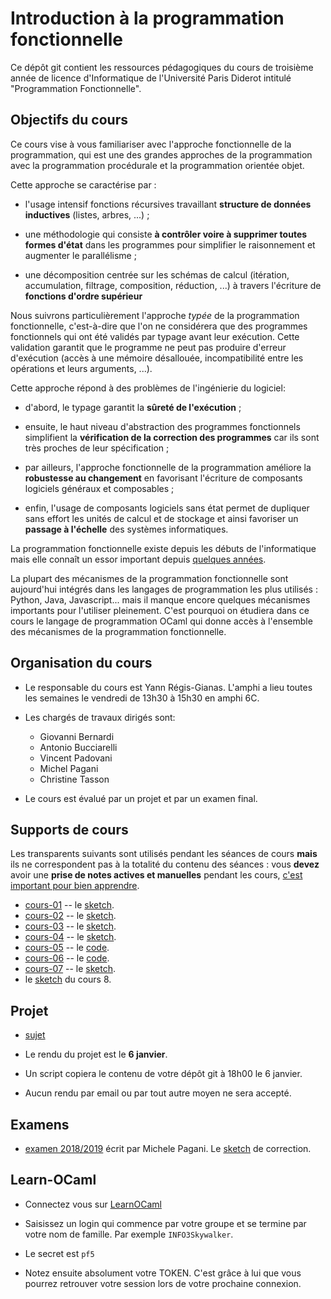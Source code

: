 # Introduction à la programmation fonctionnelle

Ce dépôt git contient les ressources pédagogiques du cours de troisième
année de licence d'Informatique de l'Université Paris Diderot intitulé
"Programmation Fonctionnelle".

## Objectifs du cours

Ce cours vise à vous familiariser avec l'approche fonctionnelle de la
programmation, qui est une des grandes approches de la programmation
avec la programmation procédurale et la programmation orientée objet.

Cette approche se caractérise par :

- l'usage intensif fonctions récursives travaillant **structure de données
  inductives** (listes, arbres, ...) ;

- une méthodologie qui consiste **à contrôler voire à supprimer toutes
  formes d'état** dans les programmes pour simplifier le raisonnement
  et augmenter le parallélisme ;

- une décomposition centrée sur les schémas de calcul (itération,
  accumulation, filtrage, composition, réduction, ...) à travers
  l'écriture de **fonctions d'ordre supérieur**

Nous suivrons particulièrement l'approche *typée* de la programmation
fonctionnelle, c'est-à-dire que l'on ne considérera que des programmes
fonctionnels qui ont été validés par typage avant leur exécution. Cette
validation garantit que le programme ne peut pas produire d'erreur
d'exécution (accès à une mémoire désallouée, incompatibilité entre
les opérations et leurs arguments, ...).

Cette approche répond à des problèmes de l'ingénierie du logiciel:

- d'abord, le typage garantit la **sûreté de l'exécution** ;

- ensuite, le haut niveau d'abstraction des programmes fonctionnels
  simplifient la **vérification de la correction des programmes** car
  ils sont très proches de leur spécification ;

- par ailleurs, l'approche fonctionnelle de la programmation améliore la
  **robustesse au changement** en favorisant l'écriture de composants
  logiciels généraux et composables ;

- enfin, l'usage de composants logiciels sans état permet de dupliquer
  sans effort les unités de calcul et de stockage et ainsi favoriser
  un **passage à l'échelle** des systèmes informatiques.

La programmation fonctionnelle existe depuis les débuts de l'informatique
mais elle connaît un essor important depuis [quelques années](https://trends.google.fr/trends/explore?date=all&geo=US&q=functional%20programming,object%20oriented%20programming).

La plupart des mécanismes de la programmation fonctionnelle sont
aujourd'hui intégrés dans les langages de programmation les plus
utilisés : Python, Java, Javascript... mais il manque encore quelques
mécanismes importants pour l'utiliser pleinement. C'est pourquoi on
étudiera dans ce cours le langage de programmation OCaml qui donne
accès à l'ensemble des mécanismes de la programmation fonctionnelle.

## Organisation du cours

- Le responsable du cours est Yann Régis-Gianas. L'amphi a lieu toutes
  les semaines le vendredi de 13h30 à 15h30 en amphi 6C.

- Les chargés de travaux dirigés sont:
  - Giovanni Bernardi
  - Antonio Bucciarelli
  - Vincent Padovani
  - Michel Pagani
  - Christine Tasson

- Le cours est évalué par un projet et par un examen final.

## Supports de cours

Les transparents suivants sont utilisés pendant les séances de cours
**mais** ils ne correspondent pas à la totalité du contenu des
séances : vous **devez** avoir une **prise de notes actives et
manuelles** pendant les cours, [c'est important pour bien
apprendre](https://www.easybib.com/guides/typing-or-writing-notes-which-is-best/).

- [cours-01](slides/cours-01.pdf) -- le [sketch](https://sketch.sh/s/agM8OE0PPCmcU0oO9GPWBa/).
- [cours-02](slides/cours-02.pdf) -- le [sketch](https://sketch.sh/s/l3N96HVMsM3eGQQw9JQ6y8/).
- [cours-03](slides/cours-03.pdf) -- le [sketch](https://sketch.sh/s/N4zt2tZ1AX4X8kT2aHWwro/).
- [cours-04](slides/cours-04.pdf) -- le [sketch](https://sketch.sh/s/q0QnNEkP6quhXdinv60zef/).
- [cours-05](slides/cours-05.pdf) -- le [code](slides/cours-05).
- [cours-06](slides/cours-06.pdf) -- le [code](slides/cours-06).
- [cours-07](slides/cours-07.pdf) -- le [sketch](https://sketch.sh/s/pmpCjGZjGnrDneOBiLSuBF/).
- le [sketch](https://sketch.sh/s/bU2dh9pkztj2TJrrCN5z15/) du cours 8.

## Projet

- [sujet](project/lambda-man.pdf)

- Le rendu du projet est le **6 janvier**.

- Un script copiera le contenu de votre dépôt git à 18h00 le 6 janvier.

- Aucun rendu par email ou par tout autre moyen ne sera accepté.

## Examens

- [examen 2018/2019](exams/examen1819.pdf) écrit par Michele Pagani.
  Le [sketch](https://sketch.sh/s/dgfrHHkNzdUuf3VYTRO3Vy/) de correction.

## Learn-OCaml

- Connectez vous sur [LearnOCaml](http://ocaml.hackojo.org)

- Saisissez un login qui commence par votre groupe et se termine par
  votre nom de famille. Par exemple `INFO3Skywalker`.

- Le secret est `pf5`

- Notez ensuite absolument votre TOKEN. C'est grâce à lui que vous
  pourrez retrouver votre session lors de votre prochaine connexion.
